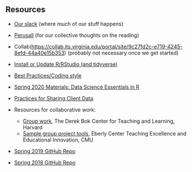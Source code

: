 ## Resources

* [Our slack](https://publicinteres-jhd4238.slack.com) (where much of our stuff happens)
* [Perusall](https://perusall.com/) (for our collective thoughts on the reading)
* Collab(https://collab.its.virginia.edu/portal/site/9c27fd2c-e719-4245-8efd-44a40e15b353) (probably not necessary once we get started)
* [Install or Update R/RStudio (and tidyverse)](https://uvastatlab.github.io/phdplus/installR.html)
* [Best Practices/Coding style](https://github.com/commpaslab/publicinterestdata_2020/blob/master/code/examples/bestpractices.R)
* [Spring 2020 Materials: Data Science Essentials in R](https://uvastatlab.github.io/phdplus2020/)
* [Practices for Sharing Client Data](https://github.com/commpaslab/publicinterestdata_2020/blob/master/resources/data_agreement.md)
* Resources for collaborative work:

  * [Group work](https://bokcenter.harvard.edu/group-work), The Derek Bok Center for Teaching and Learning, Harvard
  * [Sample group project tools](https://www.cmu.edu/teaching/designteach/teach/instructionalstrategies/groupprojects/tools/index.html), Eberly Center Teaching Excellence and Educational Innovation, CMU 

* [Spring 2019 GitHub Repo](https://github.com/datafordemocracy/PublicInterestData2019)
* [Spring 2018 GitHub Repo](https://github.com/datafordemocracy/PublicInterestData2018)
